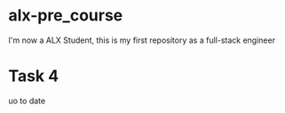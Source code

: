 # alx-pre_course
I'm now a ALX Student, this is my first repository as a full-stack engineer
# Task 4
uo to date
